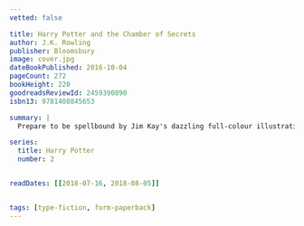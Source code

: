 ```yaml
---
vetted: false

title: Harry Potter and the Chamber of Secrets
author: J.K. Rowling
publisher: Bloomsbury
image: cover.jpg
dateBookPublished: 2016-10-04
pageCount: 272
bookHeight: 220
goodreadsReviewId: 2459390890
isbn13: 9781408845653

summary: |
  Prepare to be spellbound by Jim Kay's dazzling full-colour illustrations in this stunning new edition of J.K. Rowling's Harry Potter and the Chamber of Secrets. Breathtaking scenes, dark themes and unforgettable characters – including Dobby and Gilderoy Lockhart – await inside this fully illustrated edition. With paint, pencil and pixels, award-winning illustrator Jim Kay conjures the wizarding world as we have never seen it before. Fizzing with magic and brimming with humour, this inspired reimagining will captivate fans and new readers alike, as Harry and his friends, now in their second year at Hogwarts School of Witchcraft and Wizardry, seek out a legendary chamber and the deadly secret that lies at its heart …

series:
  title: Harry Potter
  number: 2


readDates: [[2018-07-16, 2018-08-05]]


tags: [type-fiction, form-paperback]
---
```

